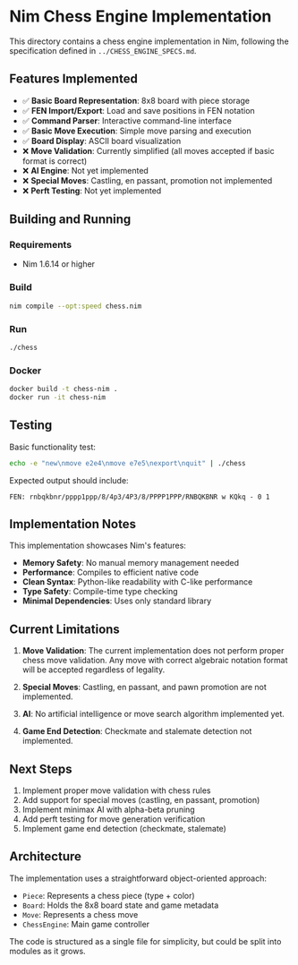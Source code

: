 # Nim Chess Engine Implementation

This directory contains a chess engine implementation in Nim, following the specification defined in `../CHESS_ENGINE_SPECS.md`.

## Features Implemented

- ✅ **Basic Board Representation**: 8x8 board with piece storage
- ✅ **FEN Import/Export**: Load and save positions in FEN notation
- ✅ **Command Parser**: Interactive command-line interface
- ✅ **Basic Move Execution**: Simple move parsing and execution
- ✅ **Board Display**: ASCII board visualization
- ❌ **Move Validation**: Currently simplified (all moves accepted if basic format is correct)
- ❌ **AI Engine**: Not yet implemented
- ❌ **Special Moves**: Castling, en passant, promotion not implemented
- ❌ **Perft Testing**: Not yet implemented

## Building and Running

### Requirements
- Nim 1.6.14 or higher

### Build
```bash
nim compile --opt:speed chess.nim
```

### Run
```bash
./chess
```

### Docker
```bash
docker build -t chess-nim .
docker run -it chess-nim
```

## Testing

Basic functionality test:
```bash
echo -e "new\nmove e2e4\nmove e7e5\nexport\nquit" | ./chess
```

Expected output should include:
```
FEN: rnbqkbnr/pppp1ppp/8/4p3/4P3/8/PPPP1PPP/RNBQKBNR w KQkq - 0 1
```

## Implementation Notes

This implementation showcases Nim's features:

- **Memory Safety**: No manual memory management needed
- **Performance**: Compiles to efficient native code
- **Clean Syntax**: Python-like readability with C-like performance
- **Type Safety**: Compile-time type checking
- **Minimal Dependencies**: Uses only standard library

## Current Limitations

1. **Move Validation**: The current implementation does not perform proper chess move validation. Any move with correct algebraic notation format will be accepted regardless of legality.

2. **Special Moves**: Castling, en passant, and pawn promotion are not implemented.

3. **AI**: No artificial intelligence or move search algorithm implemented yet.

4. **Game End Detection**: Checkmate and stalemate detection not implemented.

## Next Steps

1. Implement proper move validation with chess rules
2. Add support for special moves (castling, en passant, promotion)
3. Implement minimax AI with alpha-beta pruning
4. Add perft testing for move generation verification
5. Implement game end detection (checkmate, stalemate)

## Architecture

The implementation uses a straightforward object-oriented approach:

- `Piece`: Represents a chess piece (type + color)
- `Board`: Holds the 8x8 board state and game metadata
- `Move`: Represents a chess move
- `ChessEngine`: Main game controller

The code is structured as a single file for simplicity, but could be split into modules as it grows.